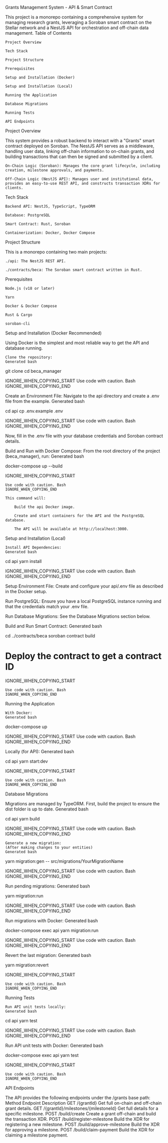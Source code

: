 Grants Management System - API & Smart Contract

This project is a monorepo containing a comprehensive system for managing research grants, leveraging a Soroban smart contract on the Stellar network and a NestJS API for orchestration and off-chain data management.
Table of Contents

    Project Overview

    Tech Stack

    Project Structure

    Prerequisites

    Setup and Installation (Docker)

    Setup and Installation (Local)

    Running the Application

    Database Migrations

    Running Tests

    API Endpoints

Project Overview

This system provides a robust backend to interact with a "Grants" smart contract deployed on Soroban. The NestJS API serves as a middleware, handling user data, linking off-chain information to on-chain grants, and building transactions that can then be signed and submitted by a client.

    On-Chain Logic (Soroban): Manages the core grant lifecycle, including creation, milestone approvals, and payments.

    Off-Chain Logic (NestJS API): Manages user and institutional data, provides an easy-to-use REST API, and constructs transaction XDRs for clients.

Tech Stack

    Backend API: NestJS, TypeScript, TypeORM

    Database: PostgreSQL

    Smart Contract: Rust, Soroban

    Containerization: Docker, Docker Compose

Project Structure

This is a monorepo containing two main projects:

    ./api: The NestJS REST API.

    ./contracts/beca: The Soroban smart contract written in Rust.

Prerequisites

    Node.js (v18 or later)

    Yarn

    Docker & Docker Compose

    Rust & Cargo

    soroban-cli

Setup and Installation (Docker Recommended)

Using Docker is the simplest and most reliable way to get the API and database running.

    Clone the repository:
    Generated bash

      
git clone <your-repository-url>
cd beca_manager

    

IGNORE_WHEN_COPYING_START
Use code with caution. Bash
IGNORE_WHEN_COPYING_END

Create an Environment File:
Navigate to the api directory and create a .env file from the example.
Generated bash

      
cd api
cp .env.example .env

    

IGNORE_WHEN_COPYING_START
Use code with caution. Bash
IGNORE_WHEN_COPYING_END

Now, fill in the .env file with your database credentials and Soroban contract details.

Build and Run with Docker Compose:
From the root directory of the project (beca_manager), run:
Generated bash

      
docker-compose up --build

    

IGNORE_WHEN_COPYING_START

    Use code with caution. Bash
    IGNORE_WHEN_COPYING_END

    This command will:

        Build the api Docker image.

        Create and start containers for the API and the PostgreSQL database.

        The API will be available at http://localhost:3000.

Setup and Installation (Local)

    Install API Dependencies:
    Generated bash

      
cd api
yarn install

    

IGNORE_WHEN_COPYING_START
Use code with caution. Bash
IGNORE_WHEN_COPYING_END

Setup Environment File:
Create and configure your api/.env file as described in the Docker setup.

Run PostgreSQL:
Ensure you have a local PostgreSQL instance running and that the credentials match your .env file.

Run Database Migrations:
See the Database Migrations section below.

Build and Run Smart Contract:
Generated bash

      
cd ../contracts/beca
soroban contract build
# Deploy the contract to get a contract ID

    

IGNORE_WHEN_COPYING_START

    Use code with caution. Bash
    IGNORE_WHEN_COPYING_END

Running the Application

    With Docker:
    Generated bash

      
docker-compose up

    

IGNORE_WHEN_COPYING_START
Use code with caution. Bash
IGNORE_WHEN_COPYING_END

Locally (for API):
Generated bash

      
cd api
yarn start:dev

    

IGNORE_WHEN_COPYING_START

    Use code with caution. Bash
    IGNORE_WHEN_COPYING_END

Database Migrations

Migrations are managed by TypeORM. First, build the project to ensure the dist folder is up to date.
Generated bash

      
cd api
yarn build

    

IGNORE_WHEN_COPYING_START
Use code with caution. Bash
IGNORE_WHEN_COPYING_END

    Generate a new migration:
    (After making changes to your entities)
    Generated bash

      
yarn migration:gen -- src/migrations/YourMigrationName

    

IGNORE_WHEN_COPYING_START
Use code with caution. Bash
IGNORE_WHEN_COPYING_END

Run pending migrations:
Generated bash

      
yarn migration:run

    

IGNORE_WHEN_COPYING_START
Use code with caution. Bash
IGNORE_WHEN_COPYING_END

Run migrations with Docker:
Generated bash

      
docker-compose exec api yarn migration:run

    

IGNORE_WHEN_COPYING_START
Use code with caution. Bash
IGNORE_WHEN_COPYING_END

Revert the last migration:
Generated bash

      
yarn migration:revert

    

IGNORE_WHEN_COPYING_START

    Use code with caution. Bash
    IGNORE_WHEN_COPYING_END

Running Tests

    Run API unit tests locally:
    Generated bash

      
cd api
yarn test

    

IGNORE_WHEN_COPYING_START
Use code with caution. Bash
IGNORE_WHEN_COPYING_END

Run API unit tests with Docker:
Generated bash

      
docker-compose exec api yarn test

    

IGNORE_WHEN_COPYING_START

    Use code with caution. Bash
    IGNORE_WHEN_COPYING_END

API Endpoints

The API provides the following endpoints under the /grants base path:
Method	Endpoint	Description
GET	/{grantId}	Get full on-chain and off-chain grant details.
GET	/{grantId}/milestones/{milestoneId}	Get full details for a specific milestone.
POST	/build/create	Create a grant off-chain and build the transaction XDR.
POST	/build/register-milestone	Build the XDR for registering a new milestone.
POST	/build/approve-milestone	Build the XDR for approving a milestone.
POST	/build/claim-payment	Build the XDR for claiming a milestone payment.